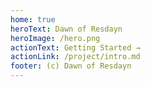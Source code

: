 ```yaml
---
home: true
heroText: Dawn of Resdayn
heroImage: /hero.png
actionText: Getting Started →
actionLink: /project/intro.md
footer: (c) Dawn of Resdayn
---
```


<ToggleDarkMode/>
